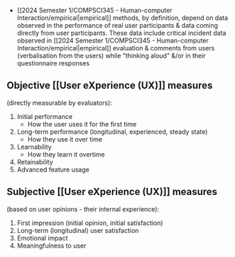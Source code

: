 - [[2024 Semester 1/COMPSCI345 - Human-computer Interaction/empirical|empirical]] methods, by definition, depend on data observed in the performance of real user participants & data coming directly from user participants. These data include critical incident data observed in [[2024 Semester 1/COMPSCI345 - Human-computer Interaction/empirical|empirical]] evaluation & comments from users (verbalisation from the users) while "thinking aloud" &/or in their questionnaire responses
## Objective [[User eXperience (UX)]] measures 
(directly measurable by evaluators):
1. Initial performance
	- How the user uses it for the first time
2. Long-term performance (longitudinal, experienced, steady state) 
	- How they use it over time
3. Learnability
	- How they learn it overtime
4. Retainability
5. Advanced feature usage
## Subjective [[User eXperience (UX)]] measures 
(based on user opinions - their internal experience):
1. First impression (initial opinion, initial satisfaction)
2. Long-term (longitudinal) user satisfaction
3. Emotional impact
4. Meaningfulness to user